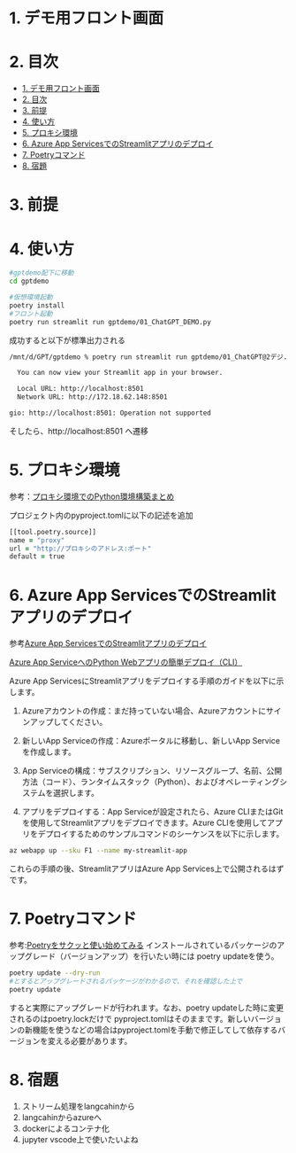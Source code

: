 # 1. デモ用フロント画面

# 2. 目次

- [1. デモ用フロント画面](#1-デモ用フロント画面)
- [2. 目次](#2-目次)
- [3. 前提](#3-前提)
- [4. 使い方](#4-使い方)
- [5. プロキシ環境](#5-プロキシ環境)
- [6. Azure App ServicesでのStreamlitアプリのデプロイ](#6-azure-app-servicesでのstreamlitアプリのデプロイ)
- [7. Poetryコマンド](#7-poetryコマンド)
- [8. 宿題](#8-宿題)

# 3. 前提 

# 4. 使い方

```zsh
#gptdemo配下に移動
cd gptdemo 

#仮想環境起動
poetry install
#フロント起動
poetry run streamlit run gptdemo/01_ChatGPT_DEMO.py
```

成功すると以下が標準出力される
```zsh
/mnt/d/GPT/gptdemo % poetry run streamlit run gptdemo/01_ChatGPT@2デジ.py

  You can now view your Streamlit app in your browser.

  Local URL: http://localhost:8501
  Network URL: http://172.18.62.148:8501

gio: http://localhost:8501: Operation not supported

```

そしたら、http://localhost:8501
へ遷移

# 5. プロキシ環境

参考：[プロキシ環境でのPython環境構築まとめ](https://qiita.com/c60evaporator/items/7a757134d028a7734118)

プロジェクト内のpyproject.tomlに以下の記述を追加

```zsh
[[tool.poetry.source]]
name = "proxy"
url = "http://プロキシのアドレス:ポート"
default = true
```

# 6. Azure App ServicesでのStreamlitアプリのデプロイ
参考[Azure App ServicesでのStreamlitアプリのデプロイ](https://docs.kanaries.net/ja/tutorials/Streamlit/deploy-streamlit-app)

[Azure App ServiceへのPython Webアプリの簡単デプロイ（CLI）](https://qiita.com/yakigac/items/a3369bfc2f4730cd299f)

Azure App ServicesにStreamlitアプリをデプロイする手順のガイドを以下に示します。

1. Azureアカウントの作成：まだ持っていない場合、Azureアカウントにサインアップしてください。

1. 新しいApp Serviceの作成：Azureポータルに移動し、新しいApp Serviceを作成します。

1. App Serviceの構成：サブスクリプション、リソースグループ、名前、公開方法（コード）、ランタイムスタック（Python）、およびオペレーティングシステムを選択します。

1. アプリをデプロイする：App Serviceが設定されたら、Azure CLIまたはGitを使用してStreamlitアプリをデプロイできます。Azure CLIを使用してアプリをデプロイするためのサンプルコマンドのシーケンスを以下に示します。

```zsh
az webapp up --sku F1 --name my-streamlit-app
```

これらの手順の後、StreamlitアプリはAzure App Services上で公開されるはずです。

# 7. Poetryコマンド

参考:[Poetryをサクッと使い始めてみる](https://qiita.com/ksato9700/items/b893cf1db83605898d8a)
インストールされているパッケージのアップグレード（バージョンアップ）を行いたい時には poetry updateを使う。

```zsh
poetry update --dry-run
#とするとアップグレードされるパッケージがわかるので、それを確認した上で
poetry update
```
すると実際にアップグレードが行われます。なお、poetry updateした時に変更されるのはpoetry.lockだけで pyproject.tomlはそのままです。新しいバージョンの新機能を使うなどの場合はpyproject.tomlを手動で修正してして依存するバージョンを変える必要があります。

# 8. 宿題

1. ストリーム処理をlangcahinから
2. langcahinからazureへ
3. dockerによるコンテナ化
4. jupyter vscode上で使いたいよね